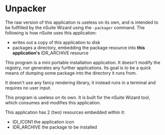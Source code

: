 # Unpacker
The raw version of this application is useless on its own, and is intended to be fullfilled by the nSuite Wizard using the `-packager` command.
The following is how nSuite uses this application:
  - writes out a copy of this application to disk
  - packages a directory, embedding the package resource into **this application's** IDR_ARCHIVE resource
  
This program is a mini portable installation application. It doesn't modify the registry, nor generates any further applications.
Its goal is to be a quick means of dumping some package into the directory it runs from.

It doesn't use any fancy rendering library, it instead runs in a terminal and requires no user input.

This program is useless on its own. It is built for the nSuite Wizard tool, which consumes and modifies this application.

This application has 2 (two) resources embedded within it:
  - IDI_ICON1		the application icon
  - IDR_ARCHIVE		the package to be installed